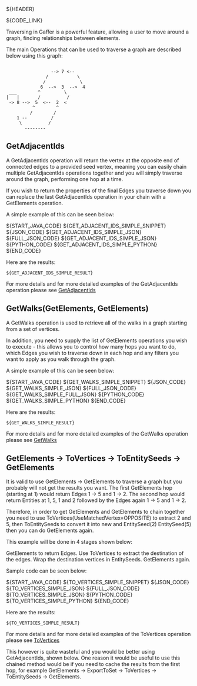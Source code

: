 ${HEADER}

${CODE_LINK}

Traversing in Gaffer is a powerful feature, allowing a user to move around a graph, finding relationships between elements.

The main Operations that can be used to traverse a graph are described below using this graph:

```

                 --> 7 <--
               /           \
              /             \
             6  -->  3  -->  4
 ___        ^         \
|   |       /          /
 -> 8 -->  5  <--  2  <
          ^        ^
         /        /
    1 --         /
     \          /
       --------
```

## GetAdjacentIds

A GetAdjacentIds operation will return the vertex at the opposite end of connected edges to a provided seed vertex, 
meaning you can easily chain multiple GetAdjacentIds operations together and you will simply traverse around the graph, 
performing one hop at a time.

If you wish to return the properties of the final Edges you traverse down you can replace the last 
GetAdjacentIds operation in your chain with a GetElements operation.

A simple example of this can be seen below:

${START_JAVA_CODE}
${GET_ADJACENT_IDS_SIMPLE_SNIPPET}
${JSON_CODE}
${GET_ADJACENT_IDS_SIMPLE_JSON}
${FULL_JSON_CODE}
${GET_ADJACENT_IDS_SIMPLE_JSON}
${PYTHON_CODE}
${GET_ADJACENT_IDS_SIMPLE_PYTHON}
${END_CODE}

Here are the results:

```
${GET_ADJACENT_IDS_SIMPLE_RESULT}
```

For more details and for more detailed examples of the GetAdjacentIds operation please see [GetAdjacentIds](operations/getadjacentids.md)

## GetWalks(GetElements, GetElements)

A GetWalks operation is used to retrieve all of the walks in a graph starting from a set of vertices.

In addition, you need to supply the list of GetElements operations you wish to execute - this allows you to control how many hops you want to do, 
which Edges you wish to traverse down in each hop and any filters you want to apply as you walk through the graph.

A simple example of this can be seen below:

${START_JAVA_CODE}
${GET_WALKS_SIMPLE_SNIPPET}
${JSON_CODE}
${GET_WALKS_SIMPLE_JSON}
${FULL_JSON_CODE}
${GET_WALKS_SIMPLE_FULL_JSON}
${PYTHON_CODE}
${GET_WALKS_SIMPLE_PYTHON}
${END_CODE}

Here are the results:

```
${GET_WALKS_SIMPLE_RESULT}
```

For more details and for more detailed examples of the GetWalks operation please see [GetWalks](operations/getwalks.md)

## GetElements -> ToVertices -> ToEntitySeeds -> GetElements

It is valid to use GetElements -> GetElements to traverse a graph but you probably will not get the results you want.
The first GetElements hop (starting at 1) would return Edges 1 -> 5 and 1 -> 2.  The second hop would return Entities at 1, 5, 1 and 2 
followed by the Edges again 1 -> 5 and 1 -> 2.

Therefore, in order to get GetElements and GetElements to chain together you need to use ToVertices(UseMatchedVertex=OPPOSITE) to extract 2 and 5, 
then ToEntitySeeds to convert it into new  and EntitySeed(2) EntitySeed(5) then you can do GetElements again.

This example will be done in 4 stages shown below:

GetElements to return Edges.
Use ToVertices to extract the destination of the edges.
Wrap the destination vertices in EntitySeeds.
GetElements again.

Sample code can be seen below:

${START_JAVA_CODE}
${TO_VERTICES_SIMPLE_SNIPPET}
${JSON_CODE}
${TO_VERTICES_SIMPLE_JSON}
${FULL_JSON_CODE}
${TO_VERTICES_SIMPLE_JSON}
${PYTHON_CODE}
${TO_VERTICES_SIMPLE_PYTHON}
${END_CODE}

Here are the results:

```
${TO_VERTICES_SIMPLE_RESULT}
```

For more details and for more detailed examples of the ToVertices operation please see [ToVertices](operations/tovertices.md)

This however is quite wasteful and you would be better using GetAdjacentIds, shown below.  One reason it would be useful to use this chained method
would be if you need to cache the results from the first hop, for example GetElements -> ExportToSet -> ToVertices -> ToEntitySeeds -> GetElements.
